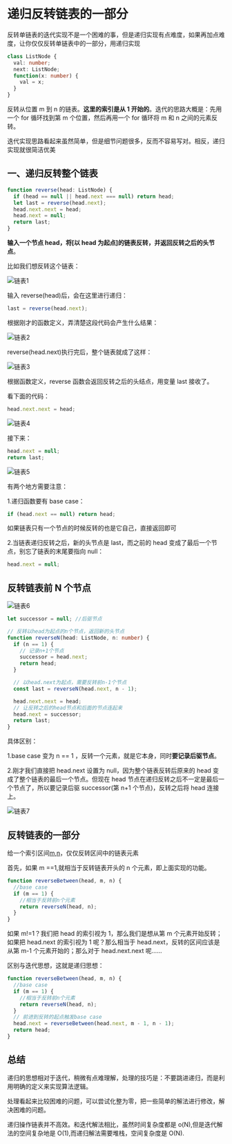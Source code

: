 # 递归反转链表的一部分

反转单链表的迭代实现不是一个困难的事，但是递归实现有点难度，如果再加点难度，让你仅仅反转单链表中的一部分，用递归实现

```typescript
class ListNode {
  val: number;
  next: ListNode;
  function(x: number) {
    val = x;
  }
}
```

反转从位置 m 到 n 的链表。**这里的索引是从 1 开始的**。迭代的思路大概是：先用一个 for 循环找到第 m 个位置，然后再用一个 for 循环将 m 和 n 之间的元素反转。

迭代实现思路看起来虽然简单，但是细节问题很多，反而不容易写对。相反，递归实现就很简洁优美

## 一、递归反转整个链表

```typescript
function reverse(head: ListNode) {
  if (head == null || head.next === null) return head;
  let last = reverse(head.next);
  head.next.next = head;
  head.next = null;
  return last;
}
```

**输入一个节点 head，将[以 head 为起点]的链表反转，并返回反转之后的头节点**。

比如我们想反转这个链表：

![链表1](../../../../resource/blogs/images/algorithm/链表1.png)

输入 reverse(head)后，会在这里进行递归：

```typescript
last = reverse(head.next);
```

根据刚才的函数定义，弄清楚这段代码会产生什么结果：

![链表2](../../../../resource/blogs/images/algorithm/链表2.png)

reverse(head.next)执行完后，整个链表就成了这样：

![链表3](../../../../resource/blogs/images/algorithm/链表3.png)

根据函数定义，reverse 函数会返回反转之后的头结点，用变量 last 接收了。

看下面的代码：

```typescript
head.next.next = head;
```

![链表4](../../../../resource/blogs/images/algorithm/链表4.png)

接下来：

```typescript
head.next = null;
return last;
```

![链表5](../../../../resource/blogs/images/algorithm/链表5.png)

有两个地方需要注意：

1.递归函数要有 base case：

```typescript
if (head.next == null) return head;
```

如果链表只有一个节点的时候反转的也是它自己，直接返回即可

2.当链表递归反转之后，新的头节点是 last，而之前的 head 变成了最后一个节点，别忘了链表的末尾要指向 null：

```typescript
head.next = null;
```

## 反转链表前 N 个节点

![链表6](../../../../resource/blogs/images/algorithm/链表6.png)

```typescript
let successor = null; //后驱节点

// 反转以head为起点的n个节点，返回新的头节点
function reverseN(head: ListNode, n: number) {
  if (n == 1) {
    // 记录n+1个节点
    successor = head.next;
    return head;
  }

  // 以head.next为起点，需要反转前n-1个节点
  const last = reverseN(head.next, n - 1);

  head.next.next = head;
  // 让反转之后的head节点和后面的节点连起来
  head.next = successor;
  return last;
}
```

具体区别：

1.base case 变为 n == 1 ，反转一个元素，就是它本身，同时**要记录后驱节点**。

2.刚才我们直接把 head.next 设置为 null，因为整个链表反转后原来的 head 变成了整个链表的最后一个节点。但现在 head 节点在递归反转之后不一定是最后一个节点了，所以要记录后驱 successor(第 n+1 个节点)，反转之后将 head 连接上。

![链表7](../../../../resource/blogs/images/algorithm/链表7.png)

## 反转链表的一部分

给一个索引区间[m,n](索引从1开始)，仅仅反转区间中的链表元素

首先，如果 m ==1,就相当于反转链表开头的 n 个元素，即上面实现的功能。

```typescript
function reverseBetween(head, m, n) {
  //base case
  if (m == 1) {
    //相当于反转前n个元素
    return reverseN(head, n);
  }
}
```

如果 m!=1？我们把 head 的索引视为 1，那么我们是想从第 m 个元素开始反转；如果把 head.next 的索引视为 1 呢？那么相当于 head.next，反转的区间应该是从第 m-1 个元素开始的；那么对于 head.next.next 呢......

区别与迭代思想，这就是递归思想：

```typescript
function reverseBetween(head, m, n) {
  //base case
  if (m == 1) {
    //相当于反转前n个元素
    return reverseN(head, n);
  }
  // 前进到反转的起点触发base case
  head.next = reverseBetween(head.next, m - 1, n - 1);
  return head;
}
```

## 总结

递归的思想相对于迭代，稍微有点难理解，处理的技巧是：不要跳进递归，而是利用明确的定义来实现算法逻辑。

处理看起来比较困难的问题，可以尝试化整为零，把一些简单的解法进行修改，解决困难的问题。

递归操作链表并不高效。和迭代解法相比，虽然时间复杂度都是 o(N),但是迭代解法的空间复杂地是 O(1),而递归解法需要堆栈，空间复杂度是 O(N).

